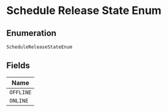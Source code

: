 
# Schedule Release State Enum

## Enumeration

`ScheduleReleaseStateEnum`

## Fields

| Name |
|  --- |
| `OFFLINE` |
| `ONLINE` |

